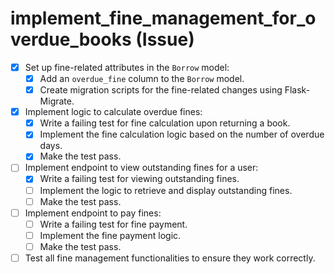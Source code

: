 # implement_fine_management_for_overdue_books (Issue)

- [x] Set up fine-related attributes in the `Borrow` model:
  - [x] Add an `overdue_fine` column to the `Borrow` model.
  - [x] Create migration scripts for the fine-related changes using Flask-Migrate.
- [x] Implement logic to calculate overdue fines:
  - [x] Write a failing test for fine calculation upon returning a book.
  - [x] Implement the fine calculation logic based on the number of overdue days.
  - [x] Make the test pass.
- [ ] Implement endpoint to view outstanding fines for a user:
  - [x] Write a failing test for viewing outstanding fines.
  - [ ] Implement the logic to retrieve and display outstanding fines.
  - [ ] Make the test pass.
- [ ] Implement endpoint to pay fines:
  - [ ] Write a failing test for fine payment.
  - [ ] Implement the fine payment logic.
  - [ ] Make the test pass.
- [ ] Test all fine management functionalities to ensure they work correctly.
